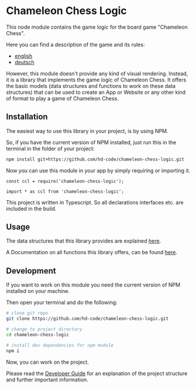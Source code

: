 # Chameleon Chess Logic

This node module contains the game logic for the board game "Chameleon Chess".

Here you can find a description of the game and its rules:
- [english](./docs/game/en.md)
- [deutsch](./docs/game/de.md)

However, this module doesn't provide any kind of visual rendering. Instead, it is a library that implements the game logic of Chameleon Chess. It offers the basic models (data structures and functions to work on these data structures) that can be used to create an App or Website or any other kind of format to play a game of Chameleon Chess.

## Installation

The easiest way to use this library in your project, is by using NPM.

So, if you have the current version of NPM installed, just run this in the terminal in the folder of your project:

```` bash
npm install git+https://github.com/hd-code/chameleon-chess-logic.git
````

Now you can use this module in your app by simply requiring or importing it.

```` JS
const ccl = require('chameleon-chess-logic');
````

```` TS
import * as ccl from 'chameleon-chess-logic';
````

This project is written in Typescript. So all declarations interfaces etc. are included in the build.

## Usage

The data structures that this library provides are explained [here](./docs/data-types.md).

A Documentation on all functions this library offers, can be found [here](./docs/functions.md).

## Development

If you want to work on this module you need the current version of NPM installed on your machine.

Then open your terminal and do the following:

````bash
# clone git repo
git clone https://github.com/hd-code/chameleon-chess-logic.git

# change to project directory
cd chameleon-chess-logic

# install dev dependencies for npm module
npm i
````

Now, you can work on the project.

Please read the [Developer Guide](./docs/developer-guide.md) for an explanation of the project structure and further important information.
